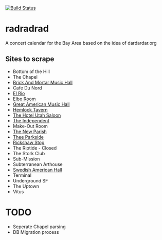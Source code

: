 [![Build Status](https://travis-ci.org/bwainstock/radradrad.svg?branch=master)](https://travis-ci.org/bwainstock/radradrad)
# radradrad
A concert calendar for the Bay Area based on the idea of dardardar.org

## Sites to scrape

* Bottom of the Hill
* The Chapel
* [Brick And Mortar Music Hall](http://www.brickandmortarmusic.com/)
* Cafe Du Nord
* [El Rio](http://www.elriosf.com/calendar/)
* [Elbo Room](http://www.elbo.com/Calendar.php)
* [Great American Music Hall](http://www.slimspresents.com/list-of-events/)
* [Hemlock Tavern](http://www.hemlocktavern.com/calendar/upcoming/)
* [The Hotel Utah Saloon](http://www.hotelutah.com/calendar/)
* [The Independent](http://www.theindependentsf.com/)
* Make-Out Room
* [The New Parish](http://www.thenewparish.com/)
* [Thee Parkside](http://www.theeparkside.com/month/4/2013)
* [Rickshaw Stop](http://www.rickshawstop.com/listing-2)
* The Riptide - Closed
* The Stork Club
* Sub-Mission
* Subterranean Arthouse
* [Swedish American Hall](http://www.swedishamericanhall.com/main/calendar/)
* Terminal
* Underground SF
* The Uptown
* Vitus

# TODO

* Seperate Chapel parsing
* DB Migration process

